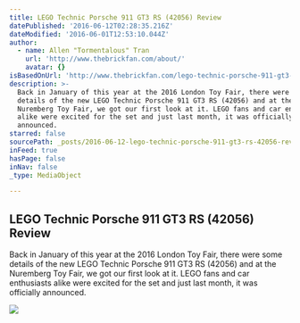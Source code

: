 ```yaml
---
title: LEGO Technic Porsche 911 GT3 RS (42056) Review
datePublished: '2016-06-12T02:28:35.216Z'
dateModified: '2016-06-01T12:53:10.044Z'
author:
  - name: Allen "Tormentalous" Tran
    url: 'http://www.thebrickfan.com/about/'
    avatar: {}
isBasedOnUrl: 'http://www.thebrickfan.com/lego-technic-porsche-911-gt3-rs-42056-review/'
description: >-
  Back in January of this year at the 2016 London Toy Fair, there were some
  details of the new LEGO Technic Porsche 911 GT3 RS (42056) and at the
  Nuremberg Toy Fair, we got our first look at it. LEGO fans and car enthusiasts
  alike were excited for the set and just last month, it was officially
  announced.
starred: false
sourcePath: _posts/2016-06-12-lego-technic-porsche-911-gt3-rs-42056-review.md
inFeed: true
hasPage: false
inNav: false
_type: MediaObject

---
```

<article style=""><h1>LEGO Technic Porsche 911 GT3 RS (42056) Review</h1><p>Back in January of this year at the 2016 London Toy Fair, there were some details of the new LEGO Technic Porsche 911 GT3 RS (42056) and at the Nuremberg Toy Fair, we got our first look at it. LEGO fans and car enthusiasts alike were excited for the set and just last month, it was officially announced.</p><img src="https://c5.staticflickr.com/8/7074/27296250012_9f637c1579.jpg" /></article>